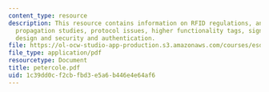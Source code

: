 ```yaml
---
content_type: resource
description: This resource contains information on RFID regulations, antenna issues,
  propagation studies, protocol issues, higher functionality tags, signalling waveform
  design and security and authentication.
file: https://ol-ocw-studio-app-production.s3.amazonaws.com/courses/esd-290-special-topics-in-supply-chain-management-spring-2005/1c39dd0cf2cbfbd3e5a6b446e4e64af6_petercole.pdf
file_type: application/pdf
resourcetype: Document
title: petercole.pdf
uid: 1c39dd0c-f2cb-fbd3-e5a6-b446e4e64af6
---
```

